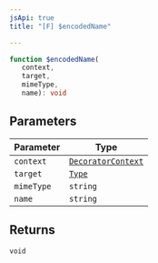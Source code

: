```yaml
---
jsApi: true
title: "[F] $encodedName"

---
```

```ts
function $encodedName(
   context, 
   target, 
   mimeType, 
   name): void
```

## Parameters

| Parameter | Type |
| ------ | ------ |
| `context` | [`DecoratorContext`](../interfaces/DecoratorContext.md) |
| `target` | [`Type`](../type-aliases/Type.md) |
| `mimeType` | `string` |
| `name` | `string` |

## Returns

`void`
